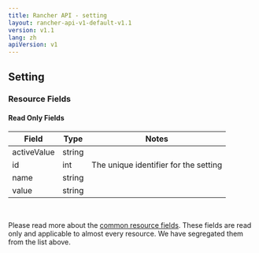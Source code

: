 ```yaml
---
title: Rancher API - setting
layout: rancher-api-v1-default-v1.1
version: v1.1
lang: zh
apiVersion: v1
---
```


## Setting



### Resource Fields


#### Read Only Fields

Field | Type   | Notes
---|---|---
activeValue | string  | 
id | int  | The unique identifier for the setting
name | string  | 
value | string  | 


<br>

Please read more about the [common resource fields]({{site.baseurl}}/rancher/{{page.version}}/{{page.lang}}/api/{{page.apiVersion}}/common/). These fields are read only and applicable to almost every resource. We have segregated them from the list above.




